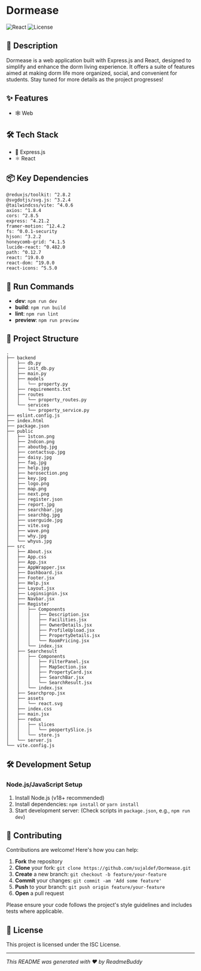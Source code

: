 # Dormease

![React](https://img.shields.io/badge/-React-blue?logo=react&logoColor=white) ![License](https://img.shields.io/badge/license-ISC-green)

## 📝 Description

Dormease is a web application built with Express.js and React, designed to simplify and enhance the dorm living experience. It offers a suite of features aimed at making dorm life more organized, social, and convenient for students. Stay tuned for more details as the project progresses!

## ✨ Features

- 🕸️ Web


## 🛠️ Tech Stack

- 🚀 Express.js
- ⚛️ React


## 📦 Key Dependencies

```
@reduxjs/toolkit: ^2.8.2
@svgdotjs/svg.js: ^3.2.4
@tailwindcss/vite: ^4.0.6
axios: ^1.8.4
cors: ^2.8.5
express: ^4.21.2
framer-motion: ^12.4.2
fs: ^0.0.1-security
hjson: ^3.2.2
honeycomb-grid: ^4.1.5
lucide-react: ^0.482.0
path: ^0.12.7
react: ^19.0.0
react-dom: ^19.0.0
react-icons: ^5.5.0
```

## 🚀 Run Commands

- **dev**: `npm run dev`
- **build**: `npm run build`
- **lint**: `npm run lint`
- **preview**: `npm run preview`


## 📁 Project Structure

```
.
├── backend
│   ├── db.py
│   ├── init_db.py
│   ├── main.py
│   ├── models
│   │   └── property.py
│   ├── requirements.txt
│   ├── routes
│   │   └── property_routes.py
│   └── services
│       └── property_service.py
├── eslint.config.js
├── index.html
├── package.json
├── public
│   ├── 1stcon.png
│   ├── 2ndcon.png
│   ├── aboutbg.jpg
│   ├── contactsup.jpg
│   ├── daisy.jpg
│   ├── faq.jpg
│   ├── help.jpg
│   ├── herosection.png
│   ├── key.jpg
│   ├── logo.png
│   ├── map.png
│   ├── next.png
│   ├── register.json
│   ├── report.jpg
│   ├── searchbar.jpg
│   ├── searchbg.jpg
│   ├── userguide.jpg
│   ├── vite.svg
│   ├── wave.png
│   ├── why.jpg
│   └── whyus.jpg
├── src
│   ├── About.jsx
│   ├── App.css
│   ├── App.jsx
│   ├── AppWrapper.jsx
│   ├── Dashboard.jsx
│   ├── Footer.jsx
│   ├── Help.jsx
│   ├── Layout.jsx
│   ├── Loginsignin.jsx
│   ├── Navbar.jsx
│   ├── Register
│   │   ├── Components
│   │   │   ├── Description.jsx
│   │   │   ├── Facilities.jsx
│   │   │   ├── OwnerDetails.jsx
│   │   │   ├── ProfileUpload.jsx
│   │   │   ├── PropertyDetails.jsx
│   │   │   └── RoomPricing.jsx
│   │   └── index.jsx
│   ├── Searchesult
│   │   ├── Components
│   │   │   ├── FilterPanel.jsx
│   │   │   ├── MapSection.jsx
│   │   │   ├── PropertyCard.jsx
│   │   │   ├── SearchBar.jsx
│   │   │   └── SearchResult.jsx
│   │   └── index.jsx
│   ├── Searchprop.jsx
│   ├── assets
│   │   └── react.svg
│   ├── index.css
│   ├── main.jsx
│   ├── redux
│   │   ├── slices
│   │   │   └── peopertySlice.js
│   │   └── store.js
│   └── server.js
└── vite.config.js
```

## 🛠️ Development Setup

### Node.js/JavaScript Setup
1. Install Node.js (v18+ recommended)
2. Install dependencies: `npm install` or `yarn install`
3. Start development server: (Check scripts in `package.json`, e.g., `npm run dev`)


## 👥 Contributing

Contributions are welcome! Here's how you can help:

1. **Fork** the repository
2. **Clone** your fork: `git clone https://github.com/sujaldef/Dormease.git`
3. **Create** a new branch: `git checkout -b feature/your-feature`
4. **Commit** your changes: `git commit -am 'Add some feature'`
5. **Push** to your branch: `git push origin feature/your-feature`
6. **Open** a pull request

Please ensure your code follows the project's style guidelines and includes tests where applicable.

## 📜 License

This project is licensed under the ISC License.

---
*This README was generated with ❤️ by ReadmeBuddy*
